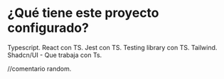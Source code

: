 # ¿Qué tiene este proyecto configurado?

Typescript.
React con TS.
Jest con TS.
Testing library con TS.
Tailwind.
Shadcn/UI - Que trabaja con Ts.

//comentario random.

